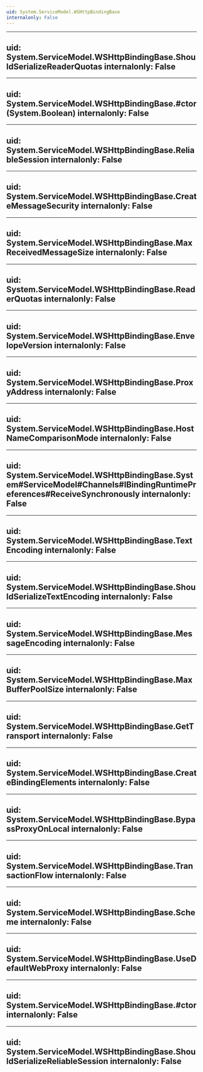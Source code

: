 ```yaml
---
uid: System.ServiceModel.WSHttpBindingBase
internalonly: False
---
```


---
uid: System.ServiceModel.WSHttpBindingBase.ShouldSerializeReaderQuotas
internalonly: False
---

---
uid: System.ServiceModel.WSHttpBindingBase.#ctor(System.Boolean)
internalonly: False
---

---
uid: System.ServiceModel.WSHttpBindingBase.ReliableSession
internalonly: False
---

---
uid: System.ServiceModel.WSHttpBindingBase.CreateMessageSecurity
internalonly: False
---

---
uid: System.ServiceModel.WSHttpBindingBase.MaxReceivedMessageSize
internalonly: False
---

---
uid: System.ServiceModel.WSHttpBindingBase.ReaderQuotas
internalonly: False
---

---
uid: System.ServiceModel.WSHttpBindingBase.EnvelopeVersion
internalonly: False
---

---
uid: System.ServiceModel.WSHttpBindingBase.ProxyAddress
internalonly: False
---

---
uid: System.ServiceModel.WSHttpBindingBase.HostNameComparisonMode
internalonly: False
---

---
uid: System.ServiceModel.WSHttpBindingBase.System#ServiceModel#Channels#IBindingRuntimePreferences#ReceiveSynchronously
internalonly: False
---

---
uid: System.ServiceModel.WSHttpBindingBase.TextEncoding
internalonly: False
---

---
uid: System.ServiceModel.WSHttpBindingBase.ShouldSerializeTextEncoding
internalonly: False
---

---
uid: System.ServiceModel.WSHttpBindingBase.MessageEncoding
internalonly: False
---

---
uid: System.ServiceModel.WSHttpBindingBase.MaxBufferPoolSize
internalonly: False
---

---
uid: System.ServiceModel.WSHttpBindingBase.GetTransport
internalonly: False
---

---
uid: System.ServiceModel.WSHttpBindingBase.CreateBindingElements
internalonly: False
---

---
uid: System.ServiceModel.WSHttpBindingBase.BypassProxyOnLocal
internalonly: False
---

---
uid: System.ServiceModel.WSHttpBindingBase.TransactionFlow
internalonly: False
---

---
uid: System.ServiceModel.WSHttpBindingBase.Scheme
internalonly: False
---

---
uid: System.ServiceModel.WSHttpBindingBase.UseDefaultWebProxy
internalonly: False
---

---
uid: System.ServiceModel.WSHttpBindingBase.#ctor
internalonly: False
---

---
uid: System.ServiceModel.WSHttpBindingBase.ShouldSerializeReliableSession
internalonly: False
---
